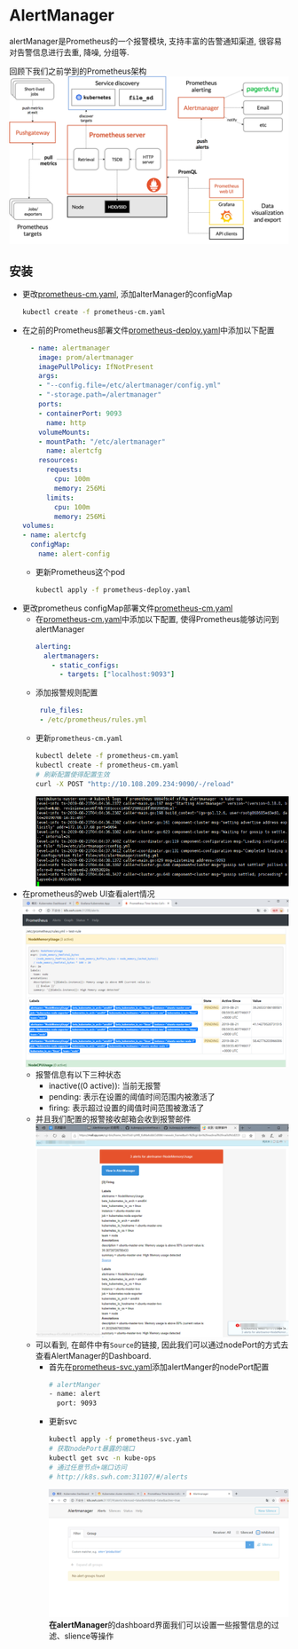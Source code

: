 # AlertManager

alertManager是Prometheus的一个报警模块, 支持丰富的告警通知渠道, 很容易对告警信息进行去重, 降噪, 分组等.

回顾下我们之前学到的Prometheus架构
![](../../../../picture/k8s/prometheus/prometheus-architecture.png)

## 安装

- 更改[prometheus-cm.yaml](../prometheus-cm.yaml), 添加alterManager的configMap
    ```bash
    kubectl create -f prometheus-cm.yaml
    ```
- 在之前的Prometheus部署文件[prometheus-deploy.yaml](../prometheus-deploy.yaml)中添加以下配置
    ```yaml
      - name: alertmanager
        image: prom/alertmanager
        imagePullPolicy: IfNotPresent
        args:
        - "--config.file=/etc/alertmanager/config.yml"
        - "-storage.path=/alertmanager"
        ports:
        - containerPort: 9093
          name: http
        volumeMounts:
        - mountPath: "/etc/alertmanager"
          name: alertcfg
        resources:
          requests:
            cpu: 100m
            memory: 256Mi
          limits:
            cpu: 100m
            memory: 256Mi
    volumes:
    - name: alertcfg
      configMap:
        name: alert-config
    ```
    - 更新Prometheus这个pod
        ```bash
        kubectl apply -f prometheus-deploy.yaml
        ```
- 更改prometheus configMap部署文件[prometheus-cm.yaml](../prometheus-cm.yaml)
    - 在[prometheus-cm.yaml](../prometheus-cm.yaml)中添加以下配置, 使得Prometheus能够访问到alertManager
        ```yaml
        alerting:
          alertmanagers:
            - static_configs:
              - targets: ["localhost:9093"]
        ```
    - 添加报警规则配置
       ```yaml
        rule_files:
        - /etc/prometheus/rules.yml
       ```
    - 更新`prometheus-cm.yaml`
        ```bash
        kubectl delete -f prometheus-cm.yaml
        kubectl create -f prometheus-cm.yaml
        # 刷新配置使得配置生效
        curl -X POST "http://10.108.209.234:9090/-/reload"
        ```
        ![](../../../../picture/k8s/alert%20manager/build.png)
- 在prometheus的web UI查看alert情况
![](../../../../picture/k8s/alert%20manager/alert%20test.png)
    - 报警信息有以下三种状态
        - inactive((0 active)): 当前无报警
        - pending: 表示在设置的阈值时间范围内被激活了
        - firing: 表示超过设置的阈值时间范围被激活了
    - 并且我们配置的报警接收邮箱会收到报警邮件
        ![](../../../../picture/k8s/alert%20manager/alert%20mail.png)
    - 可以看到, 在邮件中有`Source`的链接, 因此我们可以通过nodePort的方式去查看AlertManager的Dashboard.
       - 首先在[prometheus-svc.yaml](../prometheus-svc.yaml)添加alertManger的nodePort配置
           ```bash
           # alertManger
           - name: alert
             port: 9093
           ```
       - 更新svc
            ```bash
            kubectl apply -f prometheus-svc.yaml
            # 获取nodePort暴露的端口
            kubectl get svc -n kube-ops
            # 通过任意节点+端口访问
            # http://k8s.swh.com:31107/#/alerts
            ```
            ![](../../../../picture/k8s/alert%20manager/alert%20dashboard.png)
            **在alertManager**的dashboard界面我们可以设置一些报警信息的过滤、slience等操作